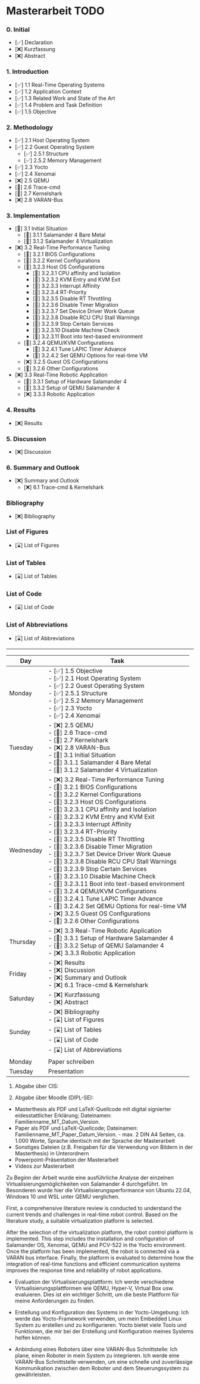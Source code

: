 # Masterarbeit TODO

### 0. Initial
- [✅] Declaration
- [❌] Kurzfassung
- [❌] Abstract

### 1. Introduction
- [✅] 1.1 Real-Time Operating Systems
- [✅] 1.2 Application Context
- [✅] 1.3 Related Work and State of the Art
- [✅] 1.4 Problem and Task Definition
- [✅] 1.5 Objective

### 2. Methodology
- [✅] 2.1 Host Operating System
- [✅] 2.2 Guest Operating System 
  - [✅] 2.5.1 Structure
  - [✅] 2.5.2 Memory Management
- [✅] 2.3 Yocto
- [✅] 2.4 Xenomai
- [❌] 2.5 QEMU
- [💪] 2.6 Trace-cmd
- [💪] 2.7 Kernelshark
- [❌] 2.8 VARAN-Bus

### 3. Implementation
- [💪] 3.1 Initial Situation
  - [💪] 3.1.1 Salamander 4 Bare Metal
  - [💪] 3.1.2 Salamander 4 Virtualization
- [❌] 3.2 Real-Time Performance Tuning
  - [💪] 3.2.1 BIOS Configurations
  - [💪] 3.2.2 Kernel Configurations
  - [💪] 3.2.3 Host OS Configurations
    - [💪] 3.2.3.1 CPU affinity and Isolation
    - [💪] 3.2.3.2 KVM Entry and KVM Exit
    - [💪] 3.2.3.3 Interrupt Affinity
    - [💪] 3.2.3.4 RT-Priority
    - [💪] 3.2.3.5 Disable RT Throttling
    - [💪] 3.2.3.6 Disable Timer Migration
    - [💪] 3.2.3.7 Set Device Driver Work Queue
    - [💪] 3.2.3.8 Disable RCU CPU Stall Warnings
    - [💪] 3.2.3.9 Stop Certain Services
    - [💪] 3.2.3.10 Disable Machine Check
    - [💪] 3.2.3.11 Boot into text-based environment
  - [💪] 3.2.4 QEMU/KVM Configurations
    - [💪] 3.2.4.1 Tune LAPIC Timer Advance
    - [💪] 3.2.4.2 Set QEMU Options for real-time VM
  - [❌] 3.2.5 Guest OS Configurations
  - [💪] 3.2.6 Other Configurations
- [❌] 3.3 Real-Time Robotic Application
  - [💪] 3.3.1 Setup of Hardware Salamander 4
  - [💪] 3.3.2 Setup of QEMU Salamander 4
  - [❌] 3.3.3 Robotic Application

### 4. Results
- [❌] Results

### 5. Discussion
- [❌] Discussion

### 6. Summary and Outlook
- [❌] Summary and Outlook
  - [❌] 6.1 Trace-cmd & Kernelshark

### Bibliography
- [❌] Bibliography

### List of Figures
- [⌛] List of Figures

### List of Tables
- [⌛] List of Tables

### List of Code
- [⌛] List of Code

### List of Abbreviations
- [⌛] List of Abbreviations

<hr>

| Day       | Task                                                                 |
|-----------|----------------------------------------------------------------------|
| Monday    | - [✅] 1.5 Objective<br>- [✅] 2.1 Host Operating System<br>- [✅] 2.2 Guest Operating System<br>  - [✅] 2.5.1 Structure<br>  - [✅] 2.5.2 Memory Management<br>- [✅] 2.3 Yocto<br>- [✅] 2.4 Xenomai |
| Tuesday   | - [❌] 2.5 QEMU<br>- [💪] 2.6 Trace-cmd<br>- [💪] 2.7 Kernelshark<br>- [❌] 2.8 VARAN-Bus <br>- [💪] 3.1 Initial Situation<br>  - [💪] 3.1.1 Salamander 4 Bare Metal<br>  - [💪] 3.1.2 Salamander 4 Virtualization |
| Wednesday | - [❌] 3.2 Real-Time Performance Tuning<br>  - [💪] 3.2.1 BIOS Configurations<br>  - [💪] 3.2.2 Kernel Configurations<br>  - [💪] 3.2.3 Host OS Configurations<br>    - [💪] 3.2.3.1 CPU affinity and Isolation<br>    - [💪] 3.2.3.2 KVM Entry and KVM Exit<br>    - [💪] 3.2.3.3 Interrupt Affinity<br>    - [💪] 3.2.3.4 RT-Priority<br>    - [💪] 3.2.3.5 Disable RT Throttling<br>    - [💪] 3.2.3.6 Disable Timer Migration<br>    - [💪] 3.2.3.7 Set Device Driver Work Queue<br>    - [💪] 3.2.3.8 Disable RCU CPU Stall Warnings<br>    - [💪] 3.2.3.9 Stop Certain Services<br>    - [💪] 3.2.3.10 Disable Machine Check<br>    - [💪] 3.2.3.11 Boot into text-based environment<br>  - [💪] 3.2.4 QEMU/KVM Configurations<br>    - [💪] 3.2.4.1 Tune LAPIC Timer Advance<br>    - [💪] 3.2.4.2 Set QEMU Options for real-time VM<br>  - [❌] 3.2.5 Guest OS Configurations<br>  - [💪] 3.2.6 Other Configurations |
| Thursday  | - [❌] 3.3 Real-Time Robotic Application<br>  - [💪] 3.3.1 Setup of Hardware Salamander 4<br>  - [💪] 3.3.2 Setup of QEMU Salamander 4<br>  - [❌] 3.3.3 Robotic Application |
| Friday    | - [❌] Results<br>- [❌] Discussion<br>- [❌] Summary and Outlook<br>  - [❌] 6.1 Trace-cmd & Kernelshark |
| Saturday  | - [❌] Kurzfassung<br>- [❌] Abstract |
| Sunday    | - [❌] Bibliography<br>- [⌛] List of Figures<br>- [⌛] List of Tables<br>- [⌛] List of Code<br>- [⌛] List of Abbreviations |
| Monday    | Paper schreiben |
| Tuesday   | Presentation |



1. Abgabe über CIS:

2. Abgabe über Moodle (DIPL-SE):
- Masterthesis als PDF und LaTeX-Quellcode mit digital signierter eidesstattlicher Erklärung; Dateinamen: Familienname_MT_Datum_Version.
- Paper als PDF und LaTeX-Quellcode; Dateinamen: Familienname_MT_Paper_Datum_Version. - max. 2 DIN A4 Seiten, ca. 1.000 Worte, Sprache identisch mit der Sprache der Masterarbeit
- Sonstiges Dateien (z.B. Freigaben für die Verwendung von Bildern in der Masterthesis) in Unterordnern
- Powerpoint-Präsentation der Masterarbeit
- Videos zur Masterarbeit




Zu Beginn der Arbeit wurde eine ausführliche Analyse der einzelnen Virtualisierungsmöglichkeiten von Salamander 4 durchgeführt. Im Besonderen wurde hier die Virtualisierungsperformance von Ubuntu 22.04, Windows 10 und WSL unter QEMU verglichen.

First, a comprehensive literature review is conducted to understand the current trends and challenges in real-time robot control. Based on the literature study, a suitable virtualization platform is selected.

After the selection of the virtualization platform, the robot control platform is implemented. This step includes the installation and configuration of Salamander OS, Xenomai, QEMU and PCV-522 in the Yocto environment. Once the platform has been implemented, the robot is connected via a VARAN bus interface. Finally, the platform is evaluated to determine how the integration of real-time functions and efficient communication systems improves the response time and reliability of robot applications.

- Evaluation der Virtualisierungsplattform:
Ich werde verschiedene Virtualisierungsplattformen wie QEMU, Hyper-V, Virtual Box usw. evaluieren. Dies ist ein wichtiger Schritt, um die beste Plattform für meine Anforderungen zu finden.

- Erstellung und Konfiguration des Systems in der Yocto-Umgebung:
Ich werde das Yocto-Framework verwenden, um mein Embedded Linux System zu erstellen und zu konfigurieren. Yocto bietet viele Tools und Funktionen, die mir bei der Erstellung und Konfiguration meines Systems helfen können.


- Anbindung eines Roboters über eine VARAN-Bus Schnittstelle:
Ich plane, einen Roboter in mein System zu integrieren. Ich werde eine VARAN-Bus Schnittstelle verwenden, um eine schnelle und zuverlässige Kommunikation zwischen dem Roboter und dem Steuerungssystem zu gewährleisten.
